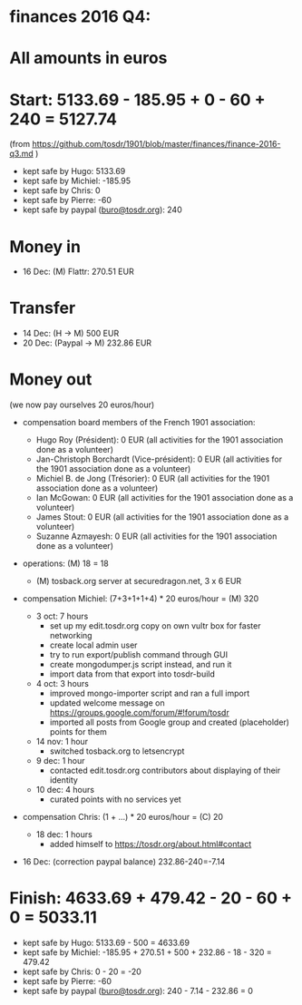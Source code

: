 # finances 2016 Q4:

# All amounts in euros

# Start: 5133.69 - 185.95 + 0 - 60 + 240 = 5127.74
(from https://github.com/tosdr/1901/blob/master/finances/finance-2016-q3.md )

* kept safe by Hugo: 5133.69
* kept safe by Michiel: -185.95
* kept safe by Chris: 0
* kept safe by Pierre: -60
* kept safe by paypal (buro@tosdr.org): 240

# Money in
* 16 Dec: (M) Flattr: 270.51 EUR

# Transfer

* 14 Dec: (H -> M) 500 EUR
* 20 Dec: (Paypal -> M) 232.86 EUR

# Money out

(we now pay ourselves 20 euros/hour)

* compensation board members of the French 1901 association:
   * Hugo Roy (Président):			0 EUR (all activities for the 1901 association done as a volunteer)
   * Jan-Christoph Borchardt (Vice-président):	0 EUR (all activities for the 1901 association done as a volunteer)
   * Michiel B. de Jong (Trésorier):		0 EUR (all activities for the 1901 association done as a volunteer)
   * Ian McGowan:				0 EUR (all activities for the 1901 association done as a volunteer)
   * James Stout:				0 EUR (all activities for the 1901 association done as a volunteer)
   * Suzanne Azmayesh:				0 EUR (all activities for the 1901 association done as a volunteer)

* operations: (M) 18 = 18
    * (M) tosback.org server at securedragon.net, 3 x 6 EUR

* compensation Michiel: (7+3+1+1+4) * 20 euros/hour = (M) 320
  * 3 oct: 7 hours
    * set up my edit.tosdr.org copy on own vultr box for faster networking
    * create local admin user
    * try to run export/publish command through GUI
    * create mongodumper.js script instead, and run it
    * import data from that export into tosdr-build
  * 4 oct: 3 hours
    * improved mongo-importer script and ran a full import
    * updated welcome message on https://groups.google.com/forum/#!forum/tosdr
    * imported all posts from Google group and created (placeholder) points for them
  * 14 nov: 1 hour
    * switched tosback.org to letsencrypt
  * 9 dec: 1 hour
    * contacted edit.tosdr.org contributors about displaying of their identity
  * 10 dec: 4 hours
    * curated points with no services yet

* compensation Chris: (1 + ...) * 20 euros/hour = (C) 20
  * 18 dec: 1 hours
    * added himself to https://tosdr.org/about.html#contact

* 16 Dec: (correction paypal balance) 232.86-240=-7.14

# Finish: 4633.69 + 479.42 - 20 - 60 + 0 = 5033.11

* kept safe by Hugo: 5133.69 - 500 = 4633.69
* kept safe by Michiel: -185.95 + 270.51 + 500 + 232.86 - 18 - 320 = 479.42
* kept safe by Chris: 0 - 20 = -20
* kept safe by Pierre: -60
* kept safe by paypal (buro@tosdr.org): 240 - 7.14 - 232.86 = 0
